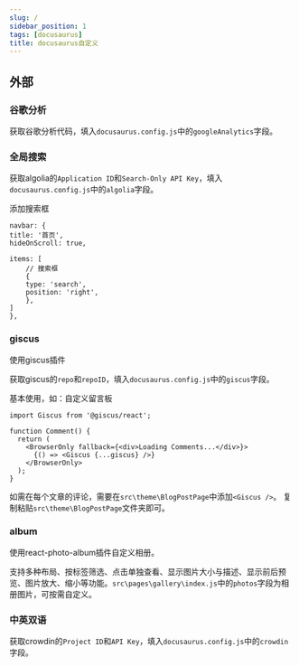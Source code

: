 ```yaml
---
slug: /
sidebar_position: 1
tags: [docusaurus]
title: docusaurus自定义
---
```


## 外部

### 谷歌分析

获取谷歌分析代码，填入`docusaurus.config.js`中的`googleAnalytics`字段。

### 全局搜索

获取algolia的`Application ID`和`Search-Only API Key`，填入`docusaurus.config.js`中的`algolia`字段。

添加搜索框
```
navbar: {
title: '首页',
hideOnScroll: true,

items: [
    // 搜索框
    {
    type: 'search',
    position: 'right',
    },
]
},
```

### giscus

使用giscus插件

获取giscus的`repo`和`repoID`，填入`docusaurus.config.js`中的`giscus`字段。


基本使用，如：自定义留言板
```
import Giscus from '@giscus/react';

function Comment() {
  return (
    <BrowserOnly fallback={<div>Loading Comments...</div>}>
      {() => <Giscus {...giscus} />}
    </BrowserOnly>
  );
}
```


如需在每个文章的评论，需要在`src\theme\BlogPostPage`中添加`<Giscus />`。
复制粘贴`src\theme\BlogPostPage`文件夹即可。


### album

使用react-photo-album插件自定义相册。

支持多种布局、按标签筛选、点击单独查看、显示图片大小与描述、显示前后预览、图片放大、缩小等功能。`src\pages\gallery\index.js`中的`photos`字段为相册图片，可按需自定义。

### 中英双语

获取crowdin的`Project ID`和`API Key`，填入`docusaurus.config.js`中的`crowdin`字段。